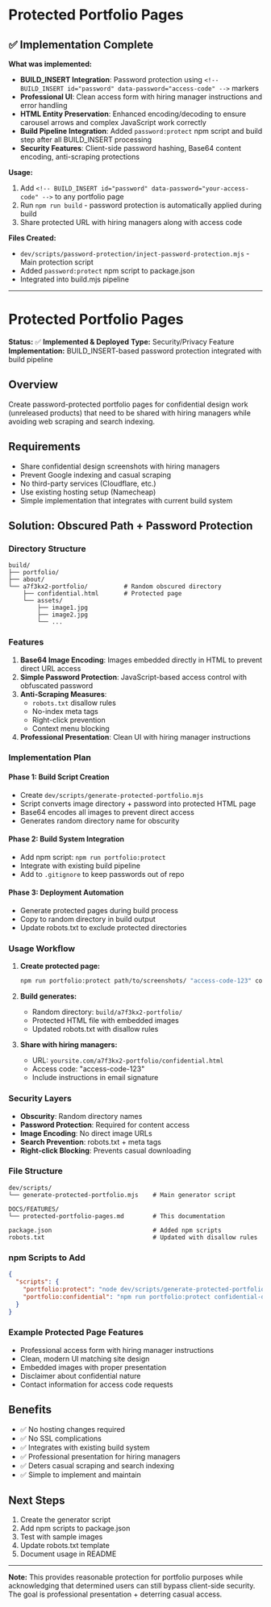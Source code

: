 # Protected Portfolio Pages

## ✅ Implementation Complete

**What was implemented:**
- **BUILD_INSERT Integration**: Password protection using `<!-- BUILD_INSERT id="password" data-password="access-code" -->` markers
- **Professional UI**: Clean access form with hiring manager instructions and error handling
- **HTML Entity Preservation**: Enhanced encoding/decoding to ensure carousel arrows and complex JavaScript work correctly
- **Build Pipeline Integration**: Added `password:protect` npm script and build step after all BUILD_INSERT processing
- **Security Features**: Client-side password hashing, Base64 content encoding, anti-scraping protections

**Usage:**
1. Add `<!-- BUILD_INSERT id="password" data-password="your-access-code" -->` to any portfolio page
2. Run `npm run build` - password protection is automatically applied during build
3. Share protected URL with hiring managers along with access code

**Files Created:**
- `dev/scripts/password-protection/inject-password-protection.mjs` - Main protection script
- Added `password:protect` npm script to package.json
- Integrated into build.mjs pipeline

---

# Protected Portfolio Pages

**Status:** ✅ **Implemented & Deployed**
**Type:** Security/Privacy Feature
**Implementation:** BUILD_INSERT-based password protection integrated with build pipeline

## Overview

Create password-protected portfolio pages for confidential design work (unreleased products) that need to be shared with hiring managers while avoiding web scraping and search indexing.

## Requirements

- Share confidential design screenshots with hiring managers
- Prevent Google indexing and casual scraping
- No third-party services (Cloudflare, etc.)
- Use existing hosting setup (Namecheap)
- Simple implementation that integrates with current build system

## Solution: Obscured Path + Password Protection

### Directory Structure
```
build/
├── portfolio/
├── about/
└── a7f3kx2-portfolio/          # Random obscured directory
    ├── confidential.html       # Protected page
    └── assets/
        ├── image1.jpg
        ├── image2.jpg
        └── ...
```

### Features

1. **Base64 Image Encoding**: Images embedded directly in HTML to prevent direct URL access
2. **Simple Password Protection**: JavaScript-based access control with obfuscated password
3. **Anti-Scraping Measures**:
   - `robots.txt` disallow rules
   - No-index meta tags
   - Right-click prevention
   - Context menu blocking
4. **Professional Presentation**: Clean UI with hiring manager instructions

### Implementation Plan

#### Phase 1: Build Script Creation
- Create `dev/scripts/generate-protected-portfolio.mjs`
- Script converts image directory + password into protected HTML page
- Base64 encodes all images to prevent direct access
- Generates random directory name for obscurity

#### Phase 2: Build System Integration
- Add npm script: `npm run portfolio:protect`
- Integrate with existing build pipeline
- Add to `.gitignore` to keep passwords out of repo

#### Phase 3: Deployment Automation
- Generate protected pages during build process
- Copy to random directory in build output
- Update robots.txt to exclude protected directories

### Usage Workflow

1. **Create protected page:**
   ```bash
   npm run portfolio:protect path/to/screenshots/ "access-code-123" confidential-work
   ```

2. **Build generates:**
   - Random directory: `build/a7f3kx2-portfolio/`
   - Protected HTML file with embedded images
   - Updated robots.txt with disallow rules

3. **Share with hiring managers:**
   - URL: `yoursite.com/a7f3kx2-portfolio/confidential.html`
   - Access code: "access-code-123"
   - Include instructions in email signature

### Security Layers

- **Obscurity**: Random directory names
- **Password Protection**: Required for content access
- **Image Encoding**: No direct image URLs
- **Search Prevention**: robots.txt + meta tags
- **Right-click Blocking**: Prevents casual downloading

### File Structure

```
dev/scripts/
└── generate-protected-portfolio.mjs    # Main generator script

DOCS/FEATURES/
└── protected-portfolio-pages.md        # This documentation

package.json                            # Added npm scripts
robots.txt                              # Updated with disallow rules
```

### npm Scripts to Add

```json
{
  "scripts": {
    "portfolio:protect": "node dev/scripts/generate-protected-portfolio.mjs",
    "portfolio:confidential": "npm run portfolio:protect confidential-designs/ your-access-code confidential-work"
  }
}
```

### Example Protected Page Features

- Professional access form with hiring manager instructions
- Clean, modern UI matching site design
- Embedded images with proper presentation
- Disclaimer about confidential nature
- Contact information for access code requests

## Benefits

- ✅ No hosting changes required
- ✅ No SSL complications
- ✅ Integrates with existing build system
- ✅ Professional presentation for hiring managers
- ✅ Deters casual scraping and search indexing
- ✅ Simple to implement and maintain

## Next Steps

1. Create the generator script
2. Add npm scripts to package.json
3. Test with sample images
4. Update robots.txt template
5. Document usage in README

---

**Note:** This provides reasonable protection for portfolio purposes while acknowledging that determined users can still bypass client-side security. The goal is professional presentation + deterring casual access.
